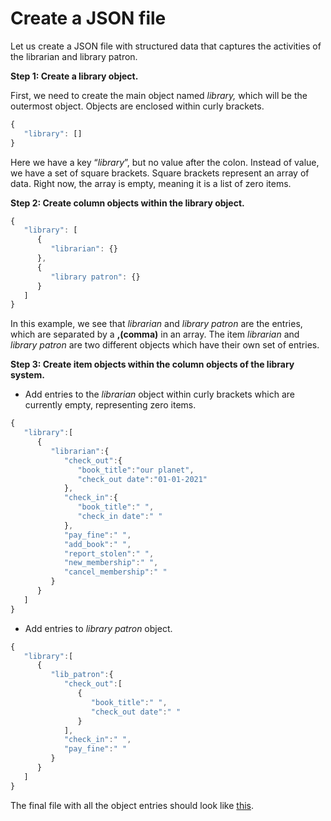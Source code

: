 # Create a JSON file

Let us create a JSON file with structured data that captures the activities of the librarian and library patron.

**Step 1: Create a  library object.**

First, we need to create the main object named _library,_ which will be the outermost object. Objects are enclosed within curly brackets.

```javascript
{
   "library": []
}
```

Here we have a key “_library_”, but no value after the colon. Instead of value, we have a set of square brackets. Square brackets represent an array of data. Right now, the array is empty, meaning it is a list of zero items.

**Step 2: Create column objects within the library object.**

```javascript
{
   "library": [
      {
         "librarian": {}
      },
      {
         "library patron": {}
      }
   ]
}
```

In this example, we see that _librarian_ and _library patron_ are the entries, which are separated by a **,\(comma\)** in an array. The item _librarian_ and _library patron_ are two different objects which have their own set of entries.

**Step 3: Create item objects within the column objects of the library system.**

* Add entries to the _librarian_ object within curly brackets which are currently empty, representing zero items.

```javascript
{
   "library":[
      {
         "librarian":{
            "check_out":{
               "book_title":"our planet",
               "check_out date":"01-01-2021"
            },
            "check_in":{
               "book_title":" ",
               "check_in date":" "
            },
            "pay_fine":" ",
            "add_book":" ",
            "report_stolen":" ",
            "new_membership":" ",
            "cancel_membership":" "
         }
      }
   ]
}
```

* Add entries to _library patron_ object.

```javascript
{
   "library":[
      {
         "lib_patron":{
            "check_out":[
               {
                  "book_title":" ",
                  "check_out date":" "
               }
            ],
            "check_in":" ",
            "pay_fine":" "
         }
      }
   ]
}
```

The final file with all the object entries should look like [this](https://gist.githubusercontent.com/akshenoy15/5dee392df23d79fe1d30568ecc0233f7/raw/764b83857bc0acdc3da2325f690d59082c1e364d/library_admin_system.json).





